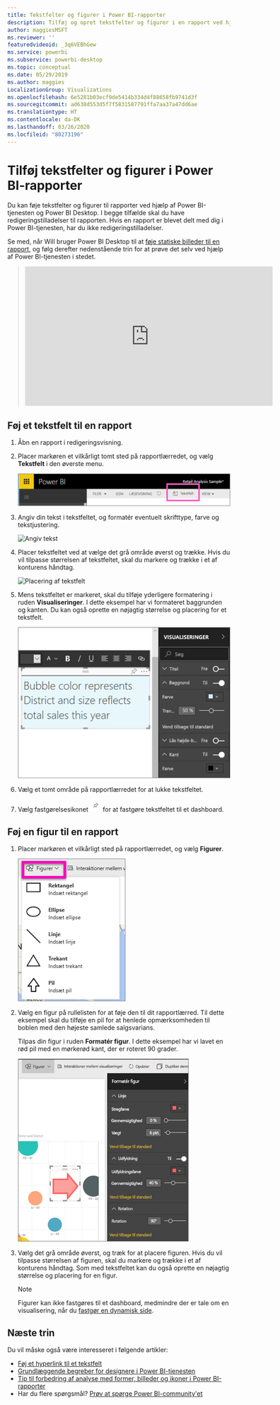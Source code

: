 ```yaml
---
title: Tekstfelter og figurer i Power BI-rapporter
description: Tilføj og opret tekstfelter og figurer i en rapport ved hjælp af Microsoft Power BI-tjenesten.
author: maggiesMSFT
ms.reviewer: ''
featuredvideoid: _3q6VEBhGew
ms.service: powerbi
ms.subservice: powerbi-desktop
ms.topic: conceptual
ms.date: 05/29/2019
ms.author: maggies
LocalizationGroup: Visualizations
ms.openlocfilehash: 6e5281b03ecf9de5414b334d4f88658fb9741d3f
ms.sourcegitcommit: ad638d553d5f7f5831587791ffa7aa37a47dd6ae
ms.translationtype: HT
ms.contentlocale: da-DK
ms.lasthandoff: 03/26/2020
ms.locfileid: "80273196"
---
```

# <a name="add-text-boxes-and-shapes-to-power-bi-reports"></a>Tilføj tekstfelter og figurer i Power BI-rapporter
Du kan føje tekstfelter og figurer til rapporter ved hjælp af Power BI-tjenesten og Power BI Desktop. I begge tilfælde skal du have redigeringstilladelser til rapporten. Hvis en rapport er blevet delt med dig i Power BI-tjenesten, har du ikke redigeringstilladelser. 

Se med, når Will bruger Power BI Desktop til at [føje statiske billeder til en rapport](/learn/modules/visuals-in-power-bi/12-formatting), og følg derefter nedenstående trin for at prøve det selv ved hjælp af Power BI-tjenesten i stedet.
> 
> <iframe width="560" height="315" src="https://www.youtube.com/embed/_3q6VEBhGew" frameborder="0" allowfullscreen></iframe>
> 

## <a name="add-a-text-box-to-a-report"></a>Føj et tekstfelt til en rapport
1. Åbn en rapport i redigeringsvisning.

2. Placer markøren et vilkårligt tomt sted på rapportlærredet, og vælg **Tekstfelt** i den øverste menu.
   
   ![Markér tekstfeltet](media/power-bi-reports-add-text-and-shapes/pbi_textbox.png)
3. Angiv din tekst i tekstfeltet, og formatér eventuelt skrifttype, farve og tekstjustering. 
   
   ![Angiv tekst](media/power-bi-reports-add-text-and-shapes/pbi_textbox2new.png)
4. Placer tekstfeltet ved at vælge det grå område øverst og trække. Hvis du vil tilpasse størrelsen af tekstfeltet, skal du markere og trække i et af konturens håndtag. 
   
   ![Placering af tekstfelt](media/power-bi-reports-add-text-and-shapes/textboxsmaller.gif)

5. Mens tekstfeltet er markeret, skal du tilføje yderligere formatering i ruden **Visualiseringer**. I dette eksempel har vi formateret baggrunden og kanten. Du kan også oprette en nøjagtig størrelse og placering for et tekstfelt.  

   ![Formatering af tekstfelt](media/power-bi-reports-add-text-and-shapes/power-bi-borders.png)

6. Vælg et tomt område på rapportlærredet for at lukke tekstfeltet. 

7. Vælg fastgørelsesikonet  ![Tegnestiftikon](media/power-bi-reports-add-text-and-shapes/pbi_pintile.png) for at fastgøre tekstfeltet til et dashboard. 

## <a name="add-a-shape-to-a-report"></a>Føj en figur til en rapport
1. Placer markøren et vilkårligt sted på rapportlærredet, og vælg **Figurer**.
   
   ![Vælg figurer](media/power-bi-reports-add-text-and-shapes/power-bi-shapes.png)
2. Vælg en figur på rullelisten for at føje den til dit rapportlærred. Til dette eksempel skal du tilføje en pil for at henlede opmærksomheden til boblen med den højeste samlede salgsvarians. 
   
   Tilpas din figur i ruden **Formatér figur**. I dette eksempel har vi lavet en rød pil med en mørkerød kant, der er roteret 90 grader.
   
   ![Tilpas figur](media/power-bi-reports-add-text-and-shapes/power-bi-arrrow.png)
3. Vælg det grå område øverst, og træk for at placere figuren. Hvis du vil tilpasse størrelsen af figuren, skal du markere og trække i et af konturens håndtag. Som med tekstfeltet kan du også oprette en nøjagtig størrelse og placering for en figur.

   > [!NOTE]
   > Figurer kan ikke fastgøres til et dashboard, medmindre der er tale om en visualisering, når du [fastgør en dynamisk side](service-dashboard-pin-live-tile-from-report.md). 
   > 
   > 

## <a name="next-steps"></a>Næste trin

Du vil måske også være interesseret i følgende artikler:

* [Føj et hyperlink til et tekstfelt](service-add-hyperlink-to-text-box.md)
* [Grundlæggende begreber for designere i Power BI-tjenesten](service-basic-concepts.md)
* [Tip til forbedring af analyse med former, billeder og ikoner i Power BI-rapporter](guidance/report-tips-shapes-images-icons.md)
* Har du flere spørgsmål? [Prøv at spørge Power BI-community'et](https://community.powerbi.com/)
